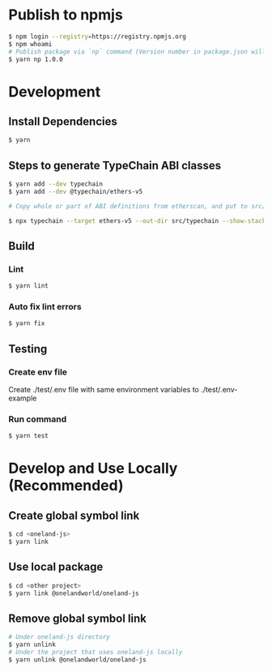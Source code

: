 # Publish to npmjs

```sh
$ npm login --registry=https://registry.npmjs.org
$ npm whoami
# Publish package via `np` command (Version number in package.json will be auto updated and committed).
$ yarn np 1.0.0
```

# Development

## Install Dependencies

```sh
$ yarn
```

## Steps to generate TypeChain ABI classes
```sh
$ yarn add --dev typechain
$ yarn add --dev @typechain/ethers-v5

# Copy whole or part of ABI definitions from etherscan, and put to src/abi/**/*.abi.json

$ npx typechain --target ethers-v5 --out-dir src/typechain --show-stack-traces src/abi/**/*.abi.json
```

## Build

### Lint

```sh
$ yarn lint
```

### Auto fix lint errors

```sh
$ yarn fix
```

## Testing

### Create env file

Create ./test/.env file with same environment variables to ./test/.env-example

### Run command

```sh
$ yarn test
```

# Develop and Use Locally (Recommended)

## Create global symbol link

```sh
$ cd <oneland-js>
$ yarn link
```

## Use local package

```sh
$ cd <other project>
$ yarn link @onelandworld/oneland-js
```

## Remove global symbol link

```sh
# Under oneland-js directory
$ yarn unlink
# Under the project that uses oneland-js locally
$ yarn unlink @onelandworld/oneland-js
```
